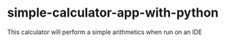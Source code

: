 # simple-calculator-app-with-python
This calculator will perform a simple arithmetics when run on an IDE

